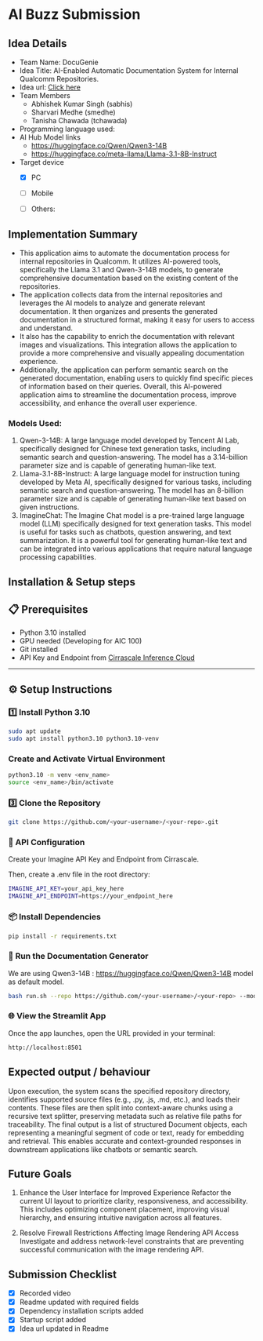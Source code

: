 # AI Buzz Submission

## Idea Details
- Team Name: DocuGenie
- Idea Title: AI-Enabled Automatic Documentation System for Internal Qualcomm Repositories.​
- Idea url: [Click here](https://aibuzz.qualcomm.com/idea/4507)
- Team Members
  - Abhishek Kumar Singh (sabhis)
  - Sharvari Medhe (smedhe)
  - Tanisha Chawada (tchawada)
- Programming language used: 
- AI Hub Model links
  - https://huggingface.co/Qwen/Qwen3-14B
  - https://huggingface.co/meta-llama/Llama-3.1-8B-Instruct
- Target device
  - [x] PC
  - [ ] Mobile
  - [ ] Others: <!-- Specify the device --> 


## Implementation Summary
- This application aims to automate the documentation process for internal repositories in Qualcomm. It utilizes AI-powered tools, specifically the Llama 3.1 and Qwen-3-14B models, to generate comprehensive documentation based on the existing content of the repositories.
- The application collects data from the internal repositories and leverages the AI models to analyze and generate relevant documentation. It then organizes and presents the generated documentation in a structured format, making it easy for users to access and understand.
- It also has the capability to enrich the documentation with relevant images and visualizations. This integration allows the application to provide a more comprehensive and visually appealing documentation experience.
- Additionally, the application can perform semantic search on the generated documentation, enabling users to quickly find specific pieces of information based on their queries. Overall, this AI-powered application aims to streamline the documentation process, improve accessibility, and enhance the overall user experience.

### Models Used:
1. Qwen-3-14B: A large language model developed by Tencent AI Lab, specifically designed for Chinese text generation tasks, including semantic search and question-answering. The model has a 3.14-billion parameter size and is capable of generating human-like text.
2. Llama-3.1-8B-Instruct: A large language model for instruction tuning developed by Meta AI, specifically designed for various tasks, including semantic search and question-answering. The model has an 8-billion parameter size and is capable of generating human-like text based on given instructions.
3. ImagineChat: The Imagine Chat model is a pre-trained large language model (LLM) specifically designed for text generation tasks. This model is useful for tasks such as chatbots, question answering, and text summarization. It is a powerful tool for generating human-like text and can be integrated into various applications that require natural language processing capabilities.




## Installation & Setup steps

## 📋 Prerequisites

- Python 3.10 installed
- GPU needed (Developing for AIC 100)
- Git installed
- API Key and Endpoint from [Cirrascale Inference Cloud](https://aisuite.cirrascale.com/account/api-keys)

---

## ⚙️ Setup Instructions
### 1️⃣ Install Python 3.10 

```bash
sudo apt update
sudo apt install python3.10 python3.10-venv
```
### Create and Activate Virtual Environment
```bash
python3.10 -m venv <env_name>
source <env_name>/bin/activate
```
### 3️⃣ Clone the Repository
```bash
git clone https://github.com/<your-username>/<your-repo>.git
```

### 🔐 API Configuration
Create your Imagine API Key and Endpoint from Cirrascale.

Then, create a .env file in the root directory:
```bash
IMAGINE_API_KEY=your_api_key_here
IMAGINE_API_ENDPOINT=https://your_endpoint_here
```
### 📦 Install Dependencies

```bash
pip install -r requirements.txt
```

### 🚀 Run the Documentation Generator
We are using Qwen3-14B : https://huggingface.co/Qwen/Qwen3-14B model as default model.
```bash
bash run.sh --repo https://github.com/<your-username>/<your-repo> --model <huggingface-model-path>
```

### 🌐 View the Streamlit App
Once the app launches, open the URL provided in your terminal:

```bash
http://localhost:8501
```


## Expected output / behaviour
Upon execution, the system scans the specified repository directory, identifies supported source files (e.g., .py, .js, .md, etc.), and loads their contents. These files are then split into context-aware chunks using a recursive text splitter, preserving metadata such as relative file paths for traceability. The final output is a list of structured Document objects, each representing a meaningful segment of code or text, ready for embedding and retrieval. This enables accurate and context-grounded responses in downstream applications like chatbots or semantic search.


## Future Goals

1. Enhance the User Interface for Improved Experience Refactor the current UI layout to prioritize clarity, responsiveness, and accessibility. This includes optimizing component placement, improving visual hierarchy, and ensuring intuitive navigation across all features.

2. Resolve Firewall Restrictions Affecting Image Rendering API Access Investigate and address network-level constraints that are preventing successful communication with the image rendering API. 


## Submission Checklist
- [x] Recorded video
- [x] Readme updated with required fields
- [x] Dependency installation scripts added
- [x] Startup script added
- [x] Idea url updated in Readme